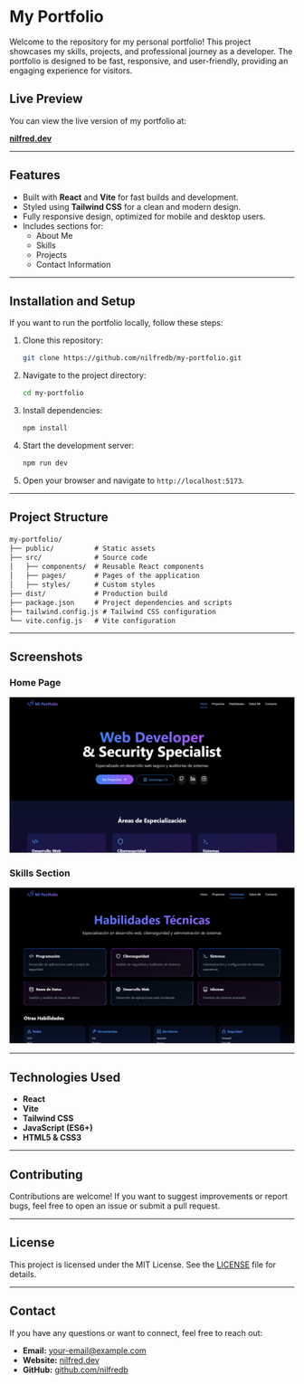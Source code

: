 # My Portfolio

Welcome to the repository for my personal portfolio! This project showcases my skills, projects, and professional journey as a developer. The portfolio is designed to be fast, responsive, and user-friendly, providing an engaging experience for visitors.

## Live Preview
You can view the live version of my portfolio at:

**[nilfred.dev](https://nilfred.dev)**

---

## Features

- Built with **React** and **Vite** for fast builds and development.
- Styled using **Tailwind CSS** for a clean and modern design.
- Fully responsive design, optimized for mobile and desktop users.
- Includes sections for:
  - About Me
  - Skills
  - Projects
  - Contact Information

---

## Installation and Setup

If you want to run the portfolio locally, follow these steps:

1. Clone this repository:
   ```bash
   git clone https://github.com/nilfredb/my-portfolio.git
   ```

2. Navigate to the project directory:
   ```bash
   cd my-portfolio
   ```

3. Install dependencies:
   ```bash
   npm install
   ```

4. Start the development server:
   ```bash
   npm run dev
   ```

5. Open your browser and navigate to `http://localhost:5173`.

---

## Project Structure

```
my-portfolio/
├── public/          # Static assets
├── src/             # Source code
│   ├── components/  # Reusable React components
│   ├── pages/       # Pages of the application
│   ├── styles/      # Custom styles
├── dist/            # Production build
├── package.json     # Project dependencies and scripts
├── tailwind.config.js # Tailwind CSS configuration
└── vite.config.js   # Vite configuration
```

---

## Screenshots

### Home Page
![Home Page](./src/Screenshot1.png)

### Skills Section
![Skills Section](./src/Screenshot2.png)

---

## Technologies Used

- **React**
- **Vite**
- **Tailwind CSS**
- **JavaScript (ES6+)**
- **HTML5 & CSS3**

---

## Contributing

Contributions are welcome! If you want to suggest improvements or report bugs, feel free to open an issue or submit a pull request.

---

## License

This project is licensed under the MIT License. See the [LICENSE](LICENSE) file for details.

---

## Contact

If you have any questions or want to connect, feel free to reach out:

- **Email:** [your-email@example.com](mailto:nbaez414@gmail.com)
- **Website:** [nilfred.dev](https://nilfred.dev)
- **GitHub:** [github.com/nilfredb](https://github.com/nilfredb)

